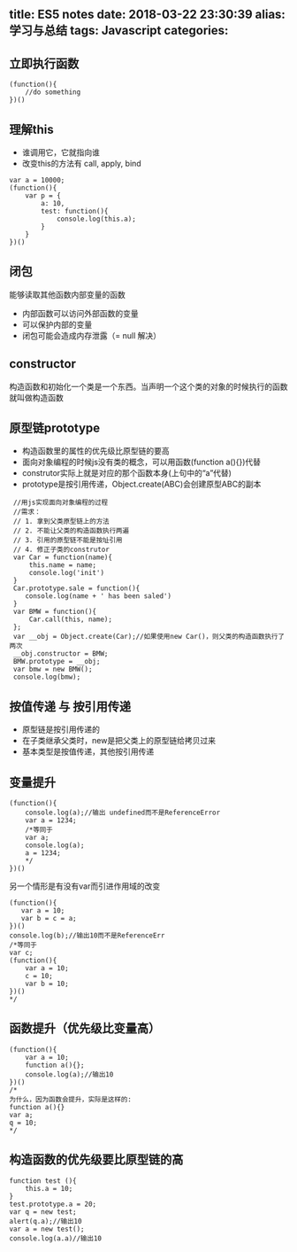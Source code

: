 title: ES5 notes
date: 2018-03-22 23:30:39
alias: 学习与总结
tags: Javascript
categories:
---

## 立即执行函数
```
(function(){
    //do something
})()
```
## 理解this
 - 谁调用它，它就指向谁
 - 改变this的方法有 call, apply, bind
```
var a = 10000;
(function(){
    var p = {
        a: 10,
        test: function(){
            console.log(this.a);
        }
    }
})()
```
## 闭包 
能够读取其他函数内部变量的函数
 - 内部函数可以访问外部函数的变量
 - 可以保护内部的变量
 - 闭包可能会造成内存泄露（= null 解决）

## constructor 
构造函数和初始化一个类是一个东西。当声明一个这个类的对象的时候执行的函数就叫做构造函数

## 原型链prototype
 - 构造函数里的属性的优先级比原型链的要高
 - 面向对象编程的时候js没有类的概念，可以用函数(function a(){})代替
 - construtor实际上就是对应的那个函数本身(上句中的“a”代替)
 - prototype是按引用传递，Object.create(ABC)会创建原型ABC的副本
```
 //用js实现面向对象编程的过程
 //需求：
 // 1. 拿到父类原型链上的方法
 // 2. 不能让父类的构造函数执行两遍
 // 3. 引用的原型链不能是按址引用
 // 4. 修正子类的construtor
 var Car = function(name){
     this.name = name;
     console.log('init')
 }
 Car.prototype.sale = function(){
    console.log(name + ' has been saled')
 }
 var BMW = function(){
     Car.call(this, name);
 };
 var __obj = Object.create(Car);//如果使用new Car()，则父类的构造函数执行了两次
 __obj.constructor = BMW;
 BMW.prototype = __obj;
 var bmw = new BMW();
 console.log(bmw);
 ```
## 按值传递 与 按引用传递
 - 原型链是按引用传递的
 - 在子类继承父类时，new是把父类上的原型链给拷贝过来
 - 基本类型是按值传递，其他按引用传递

## 变量提升
```
(function(){
    console.log(a);//输出 undefined而不是ReferenceError
    var a = 1234;
    /*等同于
    var a;
    console.log(a);
    a = 1234;
    */
})()
```
另一个情形是有没有var而引进作用域的改变
```
(function(){
   var a = 10;
   var b = c = a;
})()
console.log(b);//输出10而不是ReferenceErr
/*等同于
var c;
(function(){
    var a = 10;
    c = 10;
    var b = 10;
})()
*/
```
## 函数提升（优先级比变量高）
```
(function(){
    var a = 10;
    function a(){};
    console.log(a);//输出10
})()
/*
为什么，因为函数会提升，实际是这样的:
function a(){}
var a;
q = 10;
*/
```
## 构造函数的优先级要比原型链的高
```
function test (){
    this.a = 10;
}
test.prototype.a = 20;
var q = new test;
alert(q.a);//输出10
var a = new test();
console.log(a.a)//输出10
```
